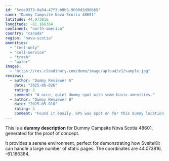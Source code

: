 ```yaml
---
id: "5cde9379-0e84-47f3-b9b3-9030d2d90665"
name: "Dummy Campsite Nova Scotia 48601"
latitude: 44.073816
longitude: -61.166364
continent: "north-america"
country: "canada"
region: "nova-scotia"
amenities:
  - "tent-only"
  - "cell-service"
  - "trash"
  - "water"
images:
  - "https://res.cloudinary.com/demo/image/upload/v1/sample.jpg"
reviews:
  - author: "Dummy Reviewer A"
    date: "2025-06-026"
    rating: 3
    comment: "A nice, quiet dummy spot with some basic amenities."
  - author: "Dummy Reviewer B"
    date: "2025-05-010"
    rating: 3
    comment: "Found it easily. GPS was spot on for this dummy location."
---
```


This is a **dummy description** for Dummy Campsite Nova Scotia 48601, generated for the proof of concept.

It provides a serene environment, perfect for demonstrating how SvelteKit can handle a large number of static pages. The coordinates are 44.073816, -61.166364.
